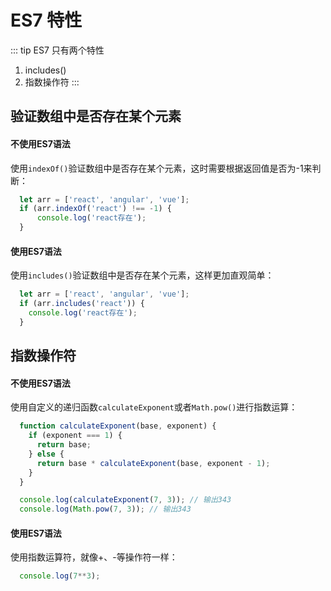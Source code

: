 # ES7 特性


::: tip ES7 只有两个特性
1. includes()
2. 指数操作符
:::

  

## 验证数组中是否存在某个元素

#### 不使用ES7语法

使用`indexOf()`验证数组中是否存在某个元素，这时需要根据返回值是否为-1来判断：
```javascript
  let arr = ['react', 'angular', 'vue'];
  if (arr.indexOf('react') !== -1) {
      console.log('react存在');
  }
```

#### 使用ES7语法

使用`includes()`验证数组中是否存在某个元素，这样更加直观简单：
```javascript
  let arr = ['react', 'angular', 'vue'];
  if (arr.includes('react')) {
    console.log('react存在');
  }
```

## 指数操作符

#### 不使用ES7语法

使用自定义的递归函数`calculateExponent`或者`Math.pow()`进行指数运算：
```javascript
  function calculateExponent(base, exponent) {
    if (exponent === 1) {
      return base;
    } else {
      return base * calculateExponent(base, exponent - 1);
    }
  }

  console.log(calculateExponent(7, 3)); // 输出343
  console.log(Math.pow(7, 3)); // 输出343
```

#### 使用ES7语法

使用指数运算符，就像+、-等操作符一样：
```javascript
  console.log(7**3);
```